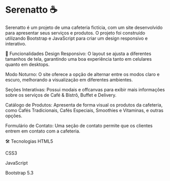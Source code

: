 # Serenatto ☕
Serenatto é um projeto de uma cafeteria fictícia, com um site desenvolvido para apresentar seus serviços e produtos. O projeto foi construído utilizando Bootstrap e JavaScript para criar um design responsivo e interativo.

🌟 Funcionalidades
Design Responsivo: O layout se ajusta a diferentes tamanhos de tela, garantindo uma boa experiência tanto em celulares quanto em desktops.

Modo Noturno: O site oferece a opção de alternar entre os modos claro e escuro, melhorando a visualização em diferentes ambientes.

Seções Interativas: Possui modais e offcanvas para exibir mais informações sobre os serviços de Café & Bistrô, Buffet e Delivery.

Catálogo de Produtos: Apresenta de forma visual os produtos da cafeteria, como Cafés Tradicionais, Cafés Especiais, Smoothies e Vitaminas, e outras opções.

Formulário de Contato: Uma seção de contato permite que os clientes entrem em contato com a cafeteria.

🛠️ Tecnologias
HTML5

CSS3

JavaScript

Bootstrap 5.3
 
